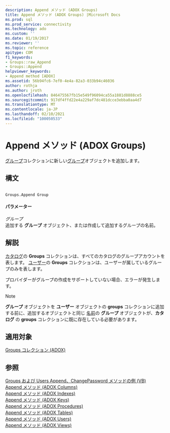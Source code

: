 ```yaml
---
description: Append メソッド (ADOX Groups)
title: Append メソッド (ADOX Groups) |Microsoft Docs
ms.prod: sql
ms.prod_service: connectivity
ms.technology: ado
ms.custom: ''
ms.date: 01/19/2017
ms.reviewer: ''
ms.topic: reference
apitype: COM
f1_keywords:
- Groups::raw_Append
- Groups::Append
helpviewer_keywords:
- Append method [ADOX]
ms.assetid: 56b94fc6-7ef0-4e4a-82a3-033b94c46036
author: rothja
ms.author: jroth
ms.openlocfilehash: 846475567fb15e549f96094ca55a1881d8888ce5
ms.sourcegitcommit: 917df4ffd22e4a229af7dc481dcce3ebba0aa4d7
ms.translationtype: MT
ms.contentlocale: ja-JP
ms.lasthandoff: 02/10/2021
ms.locfileid: "100050533"
---
```

# <a name="append-method-adox-groups"></a>Append メソッド (ADOX Groups)
[グループ](./groups-collection-adox.md)コレクションに新しい[グループ](./group-object-adox.md)オブジェクトを追加します。  
  
## <a name="syntax"></a>構文  
  
```  
  
Groups.Append Group  
```  
  
#### <a name="parameters"></a>パラメーター  
 *グループ*  
 追加する **グループ** オブジェクト、または作成して追加するグループの名前。  
  
## <a name="remarks"></a>解説  
 [カタログ](./catalog-object-adox.md)の **Groups** コレクションは、すべてのカタログのグループアカウントを表します。 [ユーザー](./user-object-adox.md)の **Groups** コレクションは、ユーザーが属しているグループのみを表します。  
  
 プロバイダーがグループの作成をサポートしていない場合、エラーが発生します。  
  
> [!NOTE]
>  **グループ** オブジェクトを **ユーザー** オブジェクトの **groups** コレクションに追加する前に、追加するオブジェクトと同じ [名前](./name-property-adox.md)の **グループ** オブジェクトが、**カタログ** の **groups** コレクションに既に存在している必要があります。  
  
## <a name="applies-to"></a>適用対象  
 [Groups コレクション (ADOX)](./groups-collection-adox.md)  
  
## <a name="see-also"></a>参照  
 [Groups および Users Append、ChangePassword メソッドの例 (VB)](./groups-and-users-append-changepassword-methods-example-vb.md)   
 [Append メソッド (ADOX Columns)](./append-method-adox-columns.md)   
 [Append メソッド (ADOX Indexes)](./append-method-adox-indexes.md)   
 [Append メソッド (ADOX Keys)](./append-method-adox-keys.md)   
 [Append メソッド (ADOX Procedures)](./append-method-adox-procedures.md)   
 [Append メソッド (ADOX Tables)](./append-method-adox-tables.md)   
 [Append メソッド (ADOX Users)](./append-method-adox-users.md)   
 [Append メソッド (ADOX Views)](./append-method-adox-views.md)